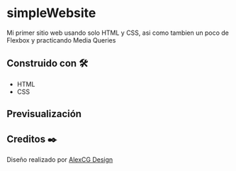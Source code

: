 # simpleWebsite
Mi primer sitio web usando solo HTML y CSS, asi como tambien un poco de Flexbox y practicando Media Queries

## Construido con 🛠️
* HTML
* CSS

## Previsualización


## Creditos ✒️
Diseño realizado por [AlexCG Design](https://alexcgdesign.com/blog/crea-una-pagina-web-desde-0-con-efecto-wave/)
